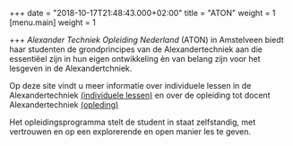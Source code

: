 +++
date = "2018-10-17T21:48:43.000+02:00"
title = "ATON"
weight = 1
[menu.main]
weight = 1

+++
_Alexander Techniek Opleiding Nederland_ (ATON) in Amstelveen biedt haar studenten de grondprincipes van de Alexandertechniek aan die essentiëel zijn in hun eigen ontwikkeling èn van belang zijn voor het lesgeven in de Alexandertchniek.

Op deze site vindt u meer informatie over individuele lessen in de
Alexandertechniek [(individuele lessen)](#individuele-lessen) en over de
opleiding tot docent Alexandertechniek [(opleding)](#opleiding)

Het opleidingsprogramma stelt de student in staat zelfstandig, met vertrouwen en
op een explorerende en open manier les te geven.